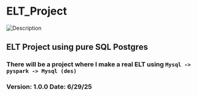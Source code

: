 ﻿# ELT_Project

![Description](Screenshot-2025-06-29-214413.png)

## ELT Project using pure SQL Postgres

### There will be a project where I make a real ELT using  ```Mysql -> pyspark -> Mysql (des)```

### Version: 1.0.0 Date: 6/29/25 
